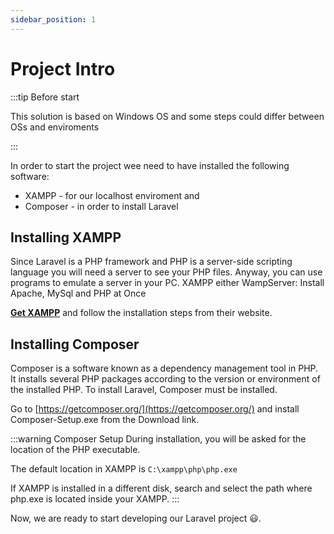 ```yaml
---
sidebar_position: 1
---
```


# Project Intro

:::tip Before start

This solution is based on Windows OS and some steps could differ between OSs and enviroments

:::

In order to start the project wee need to have installed the following software: 
- XAMPP - for our localhost enviroment and 
- Composer - in order to install Laravel

## Installing XAMPP

Since Laravel is a PHP framework and PHP is a server-side scripting language you will need a server to see your PHP files.
Anyway, you can use programs to emulate a server in your PC.
XAMPP either WampServer: Install Apache, MySql and PHP at Once

**[Get XAMPP](https://www.apachefriends.org/es/index.html)** and follow the installation steps from their website.

## Installing Composer

Composer is a software known as a dependency management tool in PHP. It installs several PHP packages according to the version or environment of the installed PHP. To install Laravel, Composer must be installed.

Go to [https://getcomposer.org/](https://getcomposer.org/) and install Composer-Setup.exe from the Download link.

:::warning Composer Setup
During installation, you will be asked for the location of the PHP executable.

The default location in XAMPP is `C:\xampp\php\php.exe`

If XAMPP is installed in a different disk, search and select the path where php.exe is located inside your XAMPP.
:::

Now, we are ready to start developing our Laravel project 😃.